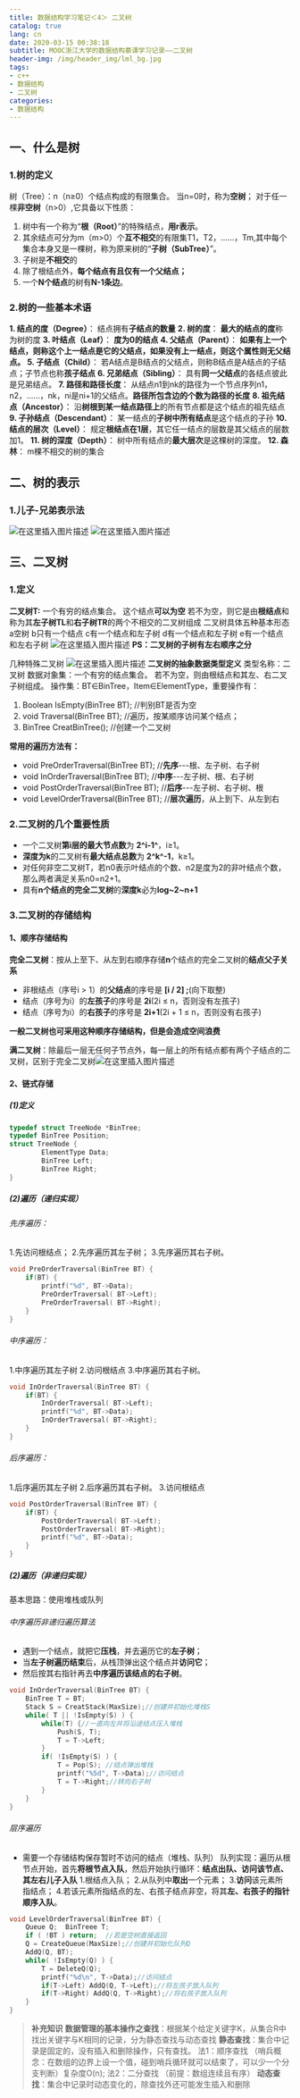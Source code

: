 ```yaml
---
title: 数据结构学习笔记＜4＞ 二叉树
catalog: true
lang: cn
date: 2020-03-15 00:38:18 
subtitle: MOOC浙江大学的数据结构慕课学习记录——二叉树
header-img: /img/header_img/lml_bg.jpg
tags:
- c++
- 数据结构
- 二叉树
categories:
- 数据结构
---
```


##  一、什么是树
### 1.树的定义
树（Tree）：n（n≥0）个结点构成的有限集合。
当n=0时，称为**空树**；
对于任一棵**非空树**（n>0）,它具备以下性质：

 1. 树中有一个称为“**根（Root）**”的特殊结点，**用r表示**。
 2. 其余结点可分为m（m>0）个**互不相交**的有限集T1，T2，……，Tm,其中每个集合本身又是一棵树，称为原来树的“**子树（SubTree）**”。
 3. 子树是**不相交**的
 4. 除了根结点外，**每个结点有且仅有一个父结点；**
 5. 一个**N个结点**的树有**N-1条边**。

### 2.树的一些基本术语
 **1. 结点的度（Degree）**： 结点拥有**子结点的数量**
 **2. 树的度**： **最大的结点的度**称为树的度
 **3. 叶结点（Leaf）**： **度为0的结点**
 **4. 父结点（Parent）**： **如果有上一个结点，则称这个上一结点是它的父结点，如果没有上一结点，则这个属性则无父结点。**
 **5. 子结点（Child）**： 若A结点是B结点的父结点，则称B结点是A结点的子结点；子节点也称**孩子结点**
 **6. 兄弟结点（Sibling）**： 具有**同一父结点**的各结点彼此是兄弟结点。
 **7. 路径和路径长度**： 从结点n1到nk的路径为一个节点序列n1，n2，……，nk，ni是ni+1的父结点。**路径所包含边的个数为路径的长度**
 **8. 祖先结点（Ancestor）**： 沿**树根到某一结点路径上**的所有节点都是这个结点的祖先结点
 **9. 子孙结点（Descendant）**： 某一结点的**子树中所有结点**是这个结点的子孙
 **10. 结点的层次（Level）**： 规定**根结点在1层**，其它任一结点的层数是其父结点的层数加1。
 **11. 树的深度（Depth）**： 树中所有结点的**最大层次**是这棵树的深度。
 **12. 森林**： m棵不相交的树的集合
## 二、树的表示
### 1.儿子-兄弟表示法
![在这里插入图片描述](https://img-blog.csdnimg.cn/20200314233156300.png?x-oss-process=image/watermark,type_ZmFuZ3poZW5naGVpdGk,shadow_10,text_aHR0cHM6Ly9ibG9nLmNzZG4ubmV0L3FxXzQ1ODkwNTMz,size_16,color_FFFFFF,t_70)
![在这里插入图片描述](https://img-blog.csdnimg.cn/20200314233357493.png?x-oss-process=image/watermark,type_ZmFuZ3poZW5naGVpdGk,shadow_10,text_aHR0cHM6Ly9ibG9nLmNzZG4ubmV0L3FxXzQ1ODkwNTMz,size_16,color_FFFFFF,t_70)
## 三、二叉树
### 1.定义
**二叉树T:** 一个有穷的结点集合。
这个结点**可以为空**
若不为空，则它是由**根结点**和称为其**左子树TL**和**右子树TR**的两个不相交的二叉树组成
二叉树具体五种基本形态 a空树 b只有一个结点 c有一个结点和左子树 d有一个结点和左子树 e有一个结点和左右子树
![在这里插入图片描述](https://img-blog.csdnimg.cn/2020031423393910.png)
**PS：二叉树的子树有左右顺序之分**

几种特殊二叉树
![在这里插入图片描述](https://img-blog.csdnimg.cn/20200314234316257.png?x-oss-process=image/watermark,type_ZmFuZ3poZW5naGVpdGk,shadow_10,text_aHR0cHM6Ly9ibG9nLmNzZG4ubmV0L3FxXzQ1ODkwNTMz,size_16,color_FFFFFF,t_70)
**二叉树的抽象数据类型定义**
类型名称：二叉树
数据对象集：一个有穷的结点集合。
若不为空，则由根结点和其左、右二叉子树组成。
操作集：BT∈BinTree，Item∈ElementType，重要操作有：

 1. Boolean IsEmpty(BinTree BT);  //判别BT是否为空
 2. void Traversal(BinTree BT);  //遍历，按某顺序访问某个结点；
 3. BinTree CreatBinTree();	 //创建一个二叉树

**常用的遍历方法有：**
 - void PreOrderTraversal(BinTree BT); //**先序**---根、左子树、右子树
 - void InOrderTraversal(BinTree BT);  //**中序**---左子树、根、右子树
 - void PostOrderTraversal(BinTree BT);  //**后序**---左子树、右子树、根
 - void LevelOrderTraversal(BinTree BT);  //**层次遍历**，从上到下、从左到右

### 2.二叉树的几个重要性质
 - 一个二叉树**第i层的最大节点数**为 **2^i-1^**，i≥1。
 - **深度为k**的二叉树有**最大结点总数**为 **2^k^-1**，k≥1。
 - 对任何非空二叉树T，若n0表示叶结点的个数、n2是度为2的非叶结点个数，那么两者满足关系n0=n2+1。
 - 具有**n个结点的完全二叉树**的**深度k**必为**log~2~n+1**
### 3.二叉树的存储结构
#### 1、顺序存储结构
**完全二叉树**：按从上至下、从左到右顺序存储**n**个结点的完全二叉树的**结点父子关系**
 - 非根结点（序号i > 1）的**父结点**的序号是 **[i / 2] ;**(向下取整)
 -  结点（序号为i）的**左孩子**的序号是 **2i**(2i ≤ n，否则没有左孩子)
 - 结点（序号为i）的**右孩子**的序号是 **2i+1**(2i + 1 ≤ n，否则没有右孩子)

  **一般二叉树也可采用这种顺序存储结构，但是会造成空间浪费**
  
  **满二叉树**：除最后一层无任何子节点外，每一层上的所有结点都有两个子结点的二叉树，区别于完全二叉树![在这里插入图片描述](https://img-blog.csdnimg.cn/20201019091648890.png#pic_center)

#### 2、链式存储
##### (1)定义
```cpp
typedef struct TreeNode *BinTree;
typedef BinTree Position;
struct TreeNode {
		ElementType Data;
		BinTree Left;
		BinTree Right;
}
```
##### (2)遍历（递归实现）

###### 先序遍历：
1.先访问根结点；
2.先序遍历其左子树；
3.先序遍历其右子树。

```cpp
void PreOrderTraversal(BinTree BT) {
	if(BT) {
		printf("%d", BT->Data);
		PreOrderTraversal( BT->Left);
		PreOrderTraversal( BT->Right);
	}
}
```

###### 中序遍历：
1.中序遍历其左子树
2.访问根结点
3.中序遍历其右子树。
```cpp
void InOrderTraversal(BinTree BT) {
	if(BT) {
		InOrderTraversal( BT->Left);
		printf("%d", BT->Data);
		InOrderTraversal( BT->Right);
	}
}
```
###### 后序遍历：
1.后序遍历其左子树
2.后序遍历其右子树。
3.访问根结点
```cpp
void PostOrderTraversal(BinTree BT) {
	if(BT) {
		PostOrderTraversal( BT->Left);
		PostOrderTraversal( BT->Right);
		printf("%d", BT->Data);
	}
}
```
##### (2)遍历（非递归实现）
基本思路：使用堆栈或队列
###### 中序遍历非递归遍历算法
 - 遇到一个结点，就把它**压栈**，并去遍历它的**左子树**；
 - 当**左子树遍历结束**后，从栈顶弹出这个结点并**访问它**；
 - 然后按其右指针再去**中序遍历该结点的右子树**。

```cpp
void InOrderTraversal(BinTree BT) {
	BinTree T = BT;
	Stack S = CreatStack(MaxSize);//创建并初始化堆栈S
	while( T || !IsEmpty(S) ) {
		while(T) {//一直向左并将沿途结点压入堆栈
			Push(S, T);
			T = T->Left;
		}
		if( !IsEmpty(S) ) {
			T = Pop(S);	//结点弹出堆栈
			printf("%5d", T->Data);//访问结点
			T = T->Right;//转向右子树
		}
	}
}
```

###### 层序遍历

 - 需要一个存储结构保存暂时不访问的结点（堆栈、队列）
队列实现：遍历从根节点开始，首先**将根节点入队**，然后开始执行循环：**结点出队、访问该节点、其左右儿子入队**
1.根结点入队；
2.从队列中**取出**一个元素；
3.**访问**该元素所指结点；
4.若该元素所指结点的左、右孩子结点非空，将其**左、右孩子的指针顺序入队**。

```cpp
void LevelOrderTraversal(BinTree BT) {
	Queue Q;  BinTreee T;
	if ( !BT ) return;	//若是空树直接返回
	Q = CreateQueue(MaxSize);//创建并初始化队列Q
	AddQ(Q, BT);
	while( !IsEmpty(Q) ) {
		T = DeleteQ(Q);
		printf("%d\n", T->Data);//访问结点
		if(T->Left) AddQ(Q, T->Left);//将左孩子放入队列
		if(T->Right) AddQ(Q, T->Right);//将右孩子放入队列
	}
}
```
> **补充知识**
> **数据管理的基本操作之查找**：根据某个给定关键字K，从集合R中找出关键字与K相同的记录，分为静态查找与动态查找
> **静态查找**：集合中记录是固定的，没有插入和删除操作，只有查找。 
> 法1：顺序查找 （哨兵概念：在数组的边界上设一个值，碰到哨兵循环就可以结束了，可以少一个分支判断）复杂度O(n); 
> 法2：二分查找 （前提：数组连续且有序）
> **动态查找**：集合中记录时动态变化的，除查找外还可能发生插入和删除


